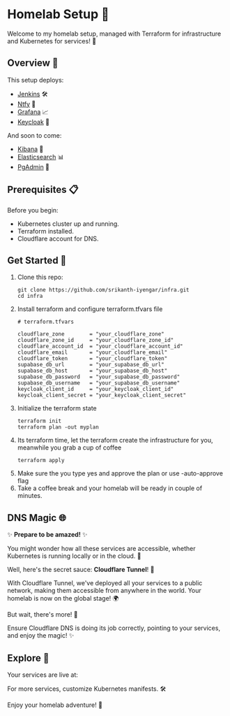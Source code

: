 # Homelab Setup 🏡

Welcome to my homelab setup, managed with Terraform for infrastructure and Kubernetes for services! 🚀

## Overview 🌟

This setup deploys:
- [Jenkins](https://jenkins.srikanthk.tech) 🛠️
- [Ntfy](https://ntfy.srikanthk.tech) 📢
- [Grafana](https://grafana.srikanthk.tech) 📈
- [Keycloak](https://keycloak.srikanthk.tech) 🔐

And soon to come:
- [Kibana](https://kibana.srikanthk.tech) 🐘
- [Elasticsearch](https://elasticsearch.srikanthk.tech) 📊
- [PgAdmin](https://pgadmin.srikanthk.tech) 🐘

## Prerequisites 📋

Before you begin:
- Kubernetes cluster up and running.
- Terraform installed.
- Cloudflare account for DNS.

## Get Started 🚀

1. Clone this repo:
   ```shell
   git clone https://github.com/srikanth-iyengar/infra.git
   cd infra
   ```
2. Install terraform and configure terraform.tfvars file
   ```hcl
   # terraform.tfvars

   cloudflare_zone        = "your_cloudflare_zone"
   cloudflare_zone_id     = "your_cloudflare_zone_id"
   cloudflare_account_id  = "your_cloudflare_account_id"
   cloudflare_email       = "your_cloudflare_email"
   cloudflare_token       = "your_cloudflare_token"
   supabase_db_url        = "your_supabase_db_url"
   supabase_db_host       = "your_supabase_db_host"
   supabase_db_password   = "your_supabase_db_password"
   supabase_db_username   = "your_supabase_db_username"
   keycloak_client_id     = "your_keycloak_client_id"
   keycloak_client_secret = "your_keycloak_client_secret"
   ```
3. Initialize the terraform state
   ```shell
   terraform init
   terraform plan -out myplan
   ```
4. Its terraform time, let the terraform create the infrastructure for you, meanwhile you grab a cup of coffee
   ```shell
   terraform apply
   ```
5. Make sure the you type yes and approve the plan or use -auto-approve flag
6. Take a coffee break and your homelab will be ready in couple of minutes.

## DNS Magic 🌐

✨ **Prepare to be amazed!** ✨

You might wonder how all these services are accessible, whether Kubernetes is running locally or in the cloud. 🤔

Well, here's the secret sauce: **Cloudflare Tunnel**! 🚀

With Cloudflare Tunnel, we've deployed all your services to a public network, making them accessible from anywhere in the world. Your homelab is now on the global stage! 🌍

But wait, there's more! 🎉

Ensure Cloudflare DNS is doing its job correctly, pointing to your services, and enjoy the magic! ✨

## Explore 🧐
Your services are live at:

For more services, customize Kubernetes manifests. 🛠️

Enjoy your homelab adventure! 🎉
